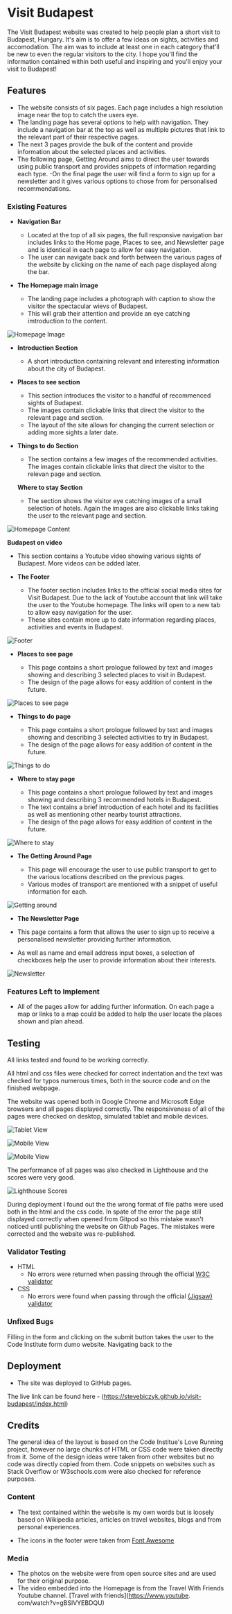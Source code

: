 # Visit Budapest

The Visit Budapest website was created to help people plan a short visit to Budapest, Hungary. It's aim is to offer a few ideas on sights, activities and accomodation. The aim was to include at least one in each category that'll be new to even the regular visitors to the city.
I hope you'll find the information contained within both useful and inspiring and you'll enjoy your visit to Budapest!
 

## Features 

- The website consists of six pages. Each page includes a high resolution image near the top to catch the users eye. 
- The landing page has several options to help with navigation. They include a navigation bar at the top as well as multiple pictures that link to the relevant part of their respective pages. 
- The next 3 pages provide the bulk of the content and provide information about the selected places and activities. 
- The following page, Getting Around aims to direct the user towards using public transport and provides snippets of information regarding each type. 
-On the final page the user will find a form to sign up for a newsletter and it gives various options to chose from for personalised recommendations. 

### Existing Features

- __Navigation Bar__

  - Located at the top of all six pages, the full responsive navigation bar includes links to the  Home page, Places to see, and Newsletter page and is identical in each page to allow for easy navigation.
  - The user can navigate back and forth between the various pages of the website by clicking on the name of each page displayed along the bar.

- __The Homepage main image__
 
  - The landing page includes a photograph with caption to show the visitor the spectacular wievs of Budapest.
  - This will grab their attention and provide an eye catching imtroduction to the content.

![Homepage Image](https://github.com/stevebiczyk/visit-budapest/blob/main/media/homepage-top.jpg)

- __Introduction Section__

  - A short introduction containing relevant and interesting information about the city of Budapest. 

- __Places to see section__

  - This section introduces the visitor to a handful of recommenced sights of Budapest.
  - The images contain clickable links that direct the visitor to the relevant page and section.
  - The layout of the site allows for changing the current selection or adding more sights a later date.

- __Things to do Section__

  - The section contains a few images of the recommended activities. The images contain clickable links that direct the visitor to the relevan page and section.

  __Where to stay Section__

  - The section shows the visitor eye catching images of a small selection of hotels. Again the images are also clickable links taking the user to the relevant page and section.

![Homepage Content](https://github.com/stevebiczyk/visit-budapest/blob/main/media/visitbudapest-home-content.jpg)

  __Budapest on video__

  - This section contains a Youtube video showing various sights of Budapest. More videos can be added later.

- __The Footer__ 

  - The footer section includes links to the official social media sites for Visit Budapest. Due to the lack of Youtube account that link will take the user to the Youtube homepage. The links will open to a new tab to allow easy navigation for the user. 
  - These sites contain more up to date information regarding places, activities and events in Budapest.

![Footer](https://github.com/stevebiczyk/visit-budapest/blob/main/media/footer.jpg)

- __Places to see page__

  - This page contains a short prologue followed by text and images showing and describing 3 selected places to visit in Budapest.
  - The design of the page allows for easy addition of content in the future. 

![Places to see page](https://github.com/stevebiczyk/visit-budapest/blob/main/media/places-to-see.jpg)

- __Things to do page__

  - This page contains a short prologue followed by text and images showing and describing 3 selected activities to try in Budapest.
  - The design of the page allows for easy addition of content in the future. 

![Things to do](https://github.com/stevebiczyk/visit-budapest/blob/main/media/things-to-do.jpg)

- __Where to stay page__

  - This page contains a short prologue followed by text and images showing and describing 3 recommended hotels in Budapest.
  - The text contains a brief introduction of each hotel and its facilities as well as mentioning other nearby tourist attractions.
  - The design of the page allows for easy addition of content in the future. 

![Where to stay](https://github.com/stevebiczyk/visit-budapest/blob/main/media/where-to-stay.jpg)

- __The Getting Around Page__

  - This page will encourage the user to use public transport to get to the various locations described on the previous pages. 
  - Various modes of transport are mentioned with a snippet of useful information for each.

![Getting around](https://github.com/stevebiczyk/visit-budapest/blob/main/media/getting-around.jpg)

- __The Newsletter Page__

- This page contains a form that allows the user to sign up to receive a personalised newsletter providing further information.
- As well as name and email address input boxes, a selection of checkboxes help the user to provide information about their interests.

![Newsletter](https://github.com/stevebiczyk/visit-budapest/blob/main/media/newsletter-form.jpg)

### Features Left to Implement

- All of the pages allow for adding further information. On each page a map or links to a map could be added to help the user locate the places shown and plan ahead.

## Testing 


All links tested and found to be working correctly.

All html and css files were checked for correct indentation and the text was checked for typos numerous times, both in the source code and on the finished webpage.

The website was opened both in Google Chrome and Microsoft Edge browsers and all pages displayed correctly.
The responsiveness of all of the pages were checked on desktop, simulated tablet and mobile devices.

![Tablet View](https://github.com/stevebiczyk/visit-budapest/blob/main/media/homepage-tablet.jpg)

![Mobile View](https://github.com/stevebiczyk/visit-budapest/blob/main/media/homepage-mobile3.jpg)

![Mobile View](https://github.com/stevebiczyk/visit-budapest/blob/main/media/homepage-mobile4.jpg)

The performance of all pages was also checked in Lighthouse and the scores were very good.

![Lighthouse Scores](https://github.com/stevebiczyk/visit-budapest/blob/main/media/lighhouse-report-homepage.jpg)


During deployment I found out the the wrong format of file paths were used both in the html and the css code. In spate of the error the page still displayed correctly when opened from Gitpod so this mistake wasn't noticed until publishing the website on Github Pages. The mistakes were corrected and the website was re-published.


### Validator Testing 

- HTML
  - No errors were returned when passing through the official [W3C validator](https://validator.w3.org/nu/?showsource=yes&doc=https%3A%2F%2Fstevebiczyk.github.io%2Fvisit-budapest%2Findex.html)
- CSS
  - No errors were found when passing through the official [(Jigsaw) validator](https://jigsaw.w3.org/css-validator/validator?uri=https%3A%2F%2Fstevebiczyk.github.io%2Fvisit-budapest%2F&profile=css3svg&usermedium=all&warning=1&vextwarning=&lang=en)

### Unfixed Bugs

Filling in the form and clicking on the submit button takes the user to the Code Institute form dumo website. Navigating back to the  

## Deployment


- The site was deployed to GitHub pages. 

The live link can be found here - (https://stevebiczyk.github.io/visit-budapest/index.html)


## Credits 

The general idea of the layout is based on the Code Institue's Love Running project, however no large chunks of HTML or CSS code were taken directly from it. Some of the design ideas were taken from other websites but no code was directly copied from them.
Code snippets on websites such as Stack Overflow or W3schools.com were also checked for reference purposes.


### Content 

- The text contained within the website is my own words but is loosely based on Wikipedia articles, articles on travel websites, blogs and from personal experiences.

- The icons in the footer were taken from [Font Awesome](https://fontawesome.com/)

### Media

- The photos on the website were from open source sites and are used for their original purpose.
- The video embedded into the Homepage is from the Travel With Friends Youtube channel. [Travel with friends](https://www.youtube. com/watch?v=gBSlVYEBDQU)


